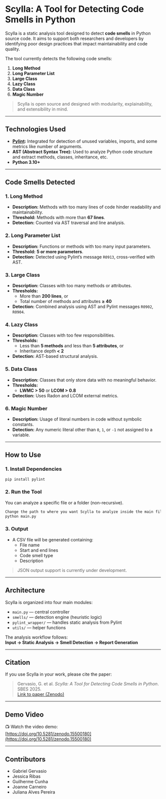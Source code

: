 
# **Scylla: A Tool for Detecting Code Smells in Python**

Scylla is a static analysis tool designed to detect **code smells** in Python source code. It aims to support both researchers and developers by identifying poor design practices that impact maintainability and code quality.

The tool currently detects the following code smells:

1. **Long Method**
2. **Long Parameter List**
3. **Large Class**
4. **Lazy Class**
5. **Data Class**
6. **Magic Number**

> Scylla is open source and designed with modularity, explainability, and extensibility in mind.

---

## **Technologies Used**

- **[Pylint](https://pylint.pycqa.org/):** Integrated for detection of unused variables, imports, and some metrics like number of arguments.
- **AST (Abstract Syntax Tree):** Used to analyze Python code structure and extract methods, classes, inheritance, etc.
- **Python 3.10+**

---

## **Code Smells Detected**

### 1. **Long Method**
- **Description:** Methods with too many lines of code hinder readability and maintainability.
- **Threshold:** Methods with more than **67 lines**.
- **Detection:** Counted via AST traversal and line analysis.

### 2. **Long Parameter List**
- **Description:** Functions or methods with too many input parameters.
- **Threshold:** **5 or more parameters**.
- **Detection:** Detected using Pylint’s message `R0913`, cross-verified with AST.

### 3. **Large Class**
- **Description:** Classes with too many methods or attributes.
- **Thresholds:**
  - More than **200 lines**, or
  - Total number of methods and attributes **≥ 40**
- **Detection:** Combined analysis using AST and Pylint messages `R0902`, `R0904`.

### 4. **Lazy Class**
- **Description:** Classes with too few responsibilities.
- **Thresholds:**
  - Less than **5 methods** and less than **5 attributes**, or
  - Inheritance depth **< 2**
- **Detection:** AST-based structural analysis.

### 5. **Data Class**
- **Description:** Classes that only store data with no meaningful behavior.
- **Thresholds:**  
  - **LWMC > 50** or **LCOM > 0.8**
- **Detection:** Uses Radon and LCOM external metrics.

### 6. **Magic Number**
- **Description:** Usage of literal numbers in code without symbolic constants.
- **Detection:** Any numeric literal other than `0`, `1`, or `-1` not assigned to a variable.

---

## **How to Use**

### 1. **Install Dependencies**
```bash
pip install pylint
```

### 2. **Run the Tool**
You can analyze a specific file or a folder (non-recursive).
```bash
Change the path to where you want Scylla to analyze inside the main file, line 85
python main.py
```

### 3. **Output**
- A CSV file will be generated containing:
  - File name
  - Start and end lines
  - Code smell type
  - Description

> JSON output support is currently under development.

---

## **Architecture**

Scylla is organized into four main modules:
- `main.py` — central controller
- `smells/` — detection engine (heuristic logic)
- `pylint_wrapper/` — handles static analysis from Pylint
- `utils/` — helper functions

The analysis workflow follows:  
**Input → Static Analysis → Smell Detection → Report Generation**

---

## **Citation**

If you use Scylla in your work, please cite the paper:

> Gervasio, G. et al. *Scylla: A Tool for Detecting Code Smells in Python*. SBES 2025.  
> [Link to paper (Zenodo)](https://doi.org/10.5281/zenodo.15500180)

---

## **Demo Video**

📺 Watch the video demo:  
[https://doi.org/10.5281/zenodo.15500180](https://doi.org/10.5281/zenodo.15500180)

---

## **Contributors**
- Gabriel Gervasio  
- Jessica Ribas  
- Guilherme Cunha  
- Joanne Carneiro  
- Juliana Alves Pereira

